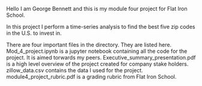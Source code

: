 Hello I am George Bennett and this is my module four project for Flat Iron School.

In this project I perform a time-series analysis to find the best five zip codes in the U.S. to invest in.

There are four important files in the directory. They are listed here.
Mod_4_project.ipynb is a jupyter notebook containing all the code for the project. It is aimed torwards my peers.
Executive_summary_presentation.pdf is a high level overview of the project created for company stake holders.
zillow_data.csv contains the data I used for the project.
module4_project_rubric.pdf is a grading rubric from Flat Iron School.